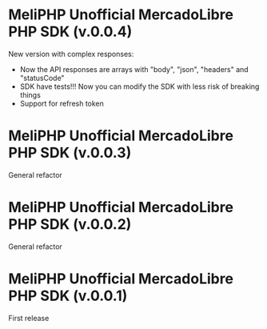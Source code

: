 MeliPHP Unofficial MercadoLibre PHP SDK (v.0.0.4)
==========================
New version with complex responses:
- Now the API responses are arrays with "body", "json", "headers" and "statusCode"
- SDK have tests!!! Now you can modify the SDK with less risk of breaking things
- Support for refresh token

MeliPHP Unofficial MercadoLibre PHP SDK (v.0.0.3)
==========================
General refactor

MeliPHP Unofficial MercadoLibre PHP SDK (v.0.0.2)
==========================
General refactor

MeliPHP Unofficial MercadoLibre PHP SDK (v.0.0.1)
==========================
First release

